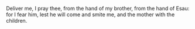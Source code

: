 Deliver me, I pray thee, from the hand of my brother, from the hand of Esau: for I fear him, lest he will come and smite me, and the mother with the children.
